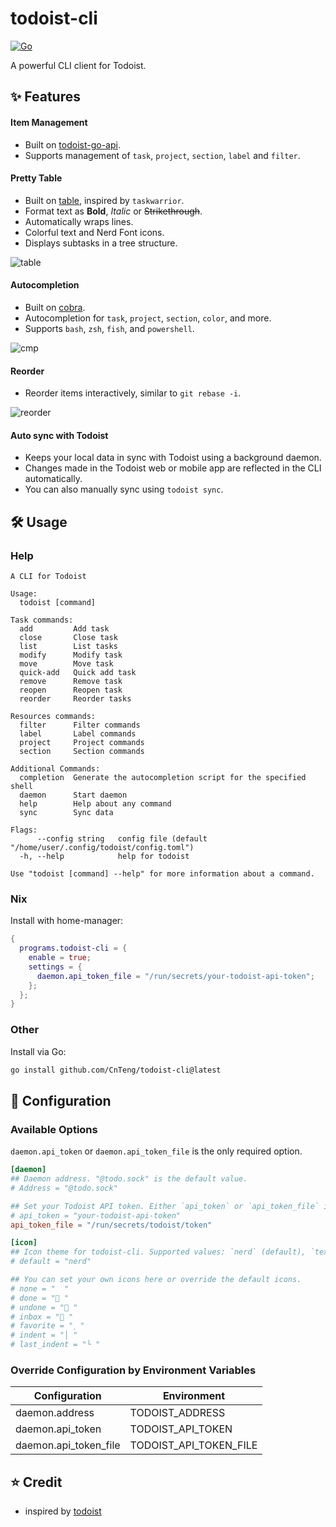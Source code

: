 # todoist-cli

[![Go][go-shield]][go-url]

A powerful CLI client for Todoist.

## ✨ Features

#### Item Management

- Built on [todoist-go-api](https://github.com/CnTeng/todoist-api-go).
- Supports management of `task`, `project`, `section`, `label` and `filter`.

#### Pretty Table

- Built on [table](https://github.com/CnTeng/table), inspired by `taskwarrior`.
- Format text as **Bold**, _Italic_ or ~~Strikethrough~~.
- Automatically wraps lines.
- Colorful text and Nerd Font icons.
- Displays subtasks in a tree structure.

![table](https://github.com/user-attachments/assets/f9ea04c3-1435-45e8-b8d5-84e0b294d780)

#### Autocompletion

- Built on [cobra](https://github.com/spf13/cobra).
- Autocompletion for `task`, `project`, `section`, `color`, and more.
- Supports `bash`, `zsh`, `fish`, and `powershell`.

![cmp](https://github.com/user-attachments/assets/8bcc5ed0-a691-493d-a9d2-2c066c39b7b7)

#### Reorder

- Reorder items interactively, similar to `git rebase -i`.

![reorder](https://github.com/user-attachments/assets/a212e856-5960-46b9-9112-5f432f453f02)

#### Auto sync with Todoist

- Keeps your local data in sync with Todoist using a background daemon.
- Changes made in the Todoist web or mobile app are reflected in the CLI automatically.
- You can also manually sync using `todoist sync`.

## 🛠️ Usage

### Help

```
A CLI for Todoist

Usage:
  todoist [command]

Task commands:
  add         Add task
  close       Close task
  list        List tasks
  modify      Modify task
  move        Move task
  quick-add   Quick add task
  remove      Remove task
  reopen      Reopen task
  reorder     Reorder tasks

Resources commands:
  filter      Filter commands
  label       Label commands
  project     Project commands
  section     Section commands

Additional Commands:
  completion  Generate the autocompletion script for the specified shell
  daemon      Start daemon
  help        Help about any command
  sync        Sync data

Flags:
      --config string   config file (default "/home/user/.config/todoist/config.toml")
  -h, --help            help for todoist

Use "todoist [command] --help" for more information about a command.
```

### Nix

Install with home-manager:

```nix
{
  programs.todoist-cli = {
    enable = true;
    settings = {
      daemon.api_token_file = "/run/secrets/your-todoist-api-token";
    };
  };
}
```

### Other

Install via Go:

```bash
go install github.com/CnTeng/todoist-cli@latest
```

## 🔧 Configuration

### Available Options

`daemon.api_token` or `daemon.api_token_file` is the only required option.

```toml
[daemon]
## Daemon address. "@todo.sock" is the default value.
# Address = "@todo.sock"

## Set your Todoist API token. Either `api_token` or `api_token_file` is required.
# api_token = "your-todoist-api-token"
api_token_file = "/run/secrets/todoist/token"

[icon]
## Icon theme for todoist-cli. Supported values: `nerd` (default), `text`.
# default = "nerd"

## You can set your own icons here or override the default icons.
# none = "  "
# done = " "
# undone = " "
# inbox = " "
# favorite = " "
# indent = "│ "
# last_indent = "└ "
```

### Override Configuration by Environment Variables

| Configuration         | Environment            |
| --------------------- | ---------------------- |
| daemon.address        | TODOIST_ADDRESS        |
| daemon.api_token      | TODOIST_API_TOKEN      |
| daemon.api_token_file | TODOIST_API_TOKEN_FILE |

## ⭐ Credit

- inspired by [todoist](https://github.com/sachaos/todoist)

[go-shield]: https://img.shields.io/github/go-mod/go-version/CnTeng/todoist-cli?style=for-the-badge&logo=go
[go-url]: https://golang.org
